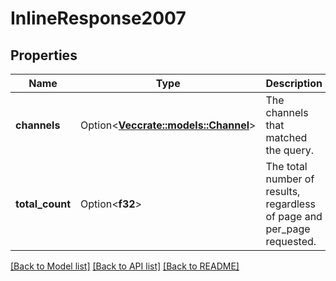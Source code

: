 # InlineResponse2007

## Properties

Name | Type | Description | Notes
------------ | ------------- | ------------- | -------------
**channels** | Option<[**Vec<crate::models::Channel>**](Channel.md)> | The channels that matched the query. | [optional]
**total_count** | Option<**f32**> | The total number of results, regardless of page and per_page requested. | [optional]

[[Back to Model list]](../README.md#documentation-for-models) [[Back to API list]](../README.md#documentation-for-api-endpoints) [[Back to README]](../README.md)


